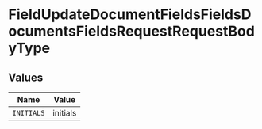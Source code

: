 # FieldUpdateDocumentFieldsFieldsDocumentsFieldsRequestRequestBodyType


## Values

| Name       | Value      |
| ---------- | ---------- |
| `INITIALS` | initials   |
